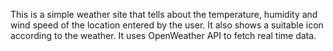 <p> This is a simple weather site that tells about the temperature, humidity and wind speed of the location entered by the user.
It also shows a suitable icon according to the weather. It uses OpenWeather API to fetch real time data. </p>
